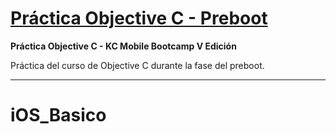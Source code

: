 # [Práctica Objective C - Preboot][repo]

**Práctica Objective C - KC Mobile Bootcamp V Edición**

Práctica del curso de Objective C durante la fase del preboot.

----------

# iOS_Basico

  [repo]: https://github.com/TheHandyOwl/kciOS_Basico
  
